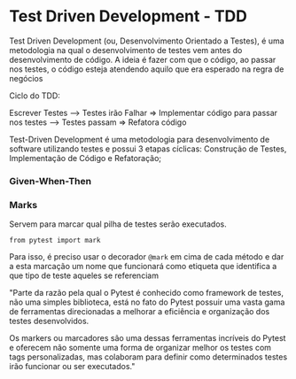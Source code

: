 # Test Driven Development - TDD

Test Driven Development (ou, Desenvolvimento Orientado a Testes), é uma metodologia na qual o desenvolvimento de testes
vem antes do desenvolvimento de código.
A ideia é fazer com que o código, ao passar nos testes, o código esteja atendendo aquilo que era esperado na regra de
negócios

Ciclo do TDD:

Escrever Testes --> Testes irão Falhar => Implementar código para passar nos testes --> Testes passam => Refatora código

Test-Driven Development é uma metodologia para desenvolvimento de software utilizando testes e possui 3 etapas cíclicas:
Construção de Testes, Implementação de Código e Refatoração;

### Given-When-Then

### Marks

Servem para marcar qual pilha de testes serão executados.

``from pytest import mark``

Para isso, é preciso usar o decorador ``@mark`` em cima de cada método e dar a esta marcação um nome que funcionará como
etiqueta que identifica a que tipo de teste aqueles se referenciam

"Parte da razão pela qual o Pytest é conhecido como framework de testes, não uma simples biblioteca, está no fato do
Pytest possuir uma vasta gama de ferramentas direcionadas a melhorar a eficiência e organização dos testes
desenvolvidos.

Os markers ou marcadores são uma dessas ferramentas incríveis do Pytest e oferecem não somente uma forma de organizar
melhor os testes com tags personalizadas, mas colaboram para definir como determinados testes irão funcionar ou ser
executados."